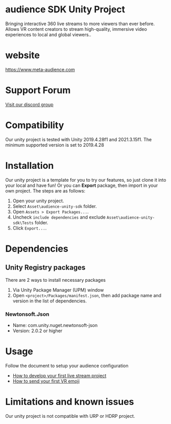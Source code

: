 # audience SDK Unity Project

Bringing interactive 360 live streams to more viewers than ever before.
Allows VR content creators to stream high-quality, immersive video experiences to local and global viewers..

# website
 
 https://www.meta-audience.com
 
# Support Forum

[Visit our discord group](https://discord.gg/T2aKHMGbU2)

# Compatibility

Our unity project is tested with Unity 2019.4.28f1 and 2021.3.15f1. The minimum supported version is set to 2019.4.28   

# Installation

Our unity project is a template for you to try our features, so just clone it into your local and have fun!
Or you can **Export** package, then import in your own project. The steps are as follows:
1. Open your unity project.
2. Select `Asset\audience-unity-sdk` folder.
3. Open `Assets > Export Packages...`.
4. Uncheck `include dependencies` and exclude `Asset\audience-unity-sdk\Tests` folder.
5. Click `Export...`.

# Dependencies

## Unity Registry packages
There are 2 ways to install necessary packages
1. Via Unity Package Manager (UPM) window
2. Open `<project>/Packages/manifest.json`, then add package name and version in the list of dependencies.

### Newtonsoft.Json
* Name: com.unity.nuget.newtonsoft-json
* Version: 2.0.2 or higher 


# Usage

Follow the document to setup your audience configuration
* [How to develop your first live stream project](Docs/TUTORIAL-LIVESTREAM.md)
* [How to send your first VR emoji](Docs/TUTORIAL-EMOJI.md)

# Limitations and known issues

Our unity project is not compatible with URP or HDRP project.
